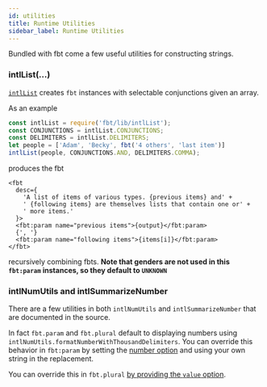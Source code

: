 ```yaml
---
id: utilities
title: Runtime Utilities
sidebar_label: Runtime Utilities
---
```


Bundled with fbt come a few useful utilities for constructing strings.
### intlList(...)
[`intlList`](https://github.com/facebook/fbt/blob/main/runtime/shared/intlList.js) creates `fbt` instances with selectable conjunctions given an array.

As an example
```js
const intlList = require('fbt/lib/intlList');
const CONJUNCTIONS = intlList.CONJUNCTIONS;
const DELIMITERS = intlList.DELIMITERS;
let people = ['Adam', 'Becky', fbt('4 others', 'last item')]
intlList(people, CONJUNCTIONS.AND, DELIMITERS.COMMA);
```
produces the fbt
```
<fbt
  desc={
    'A list of items of various types. {previous items} and' +
    ' {following items} are themselves lists that contain one or' +
    ' more items.'
  }>
  <fbt:param name="previous items">{output}</fbt:param>
  {', '}
  <fbt:param name="following items">{items[i]}</fbt:param>
</fbt>
```
recursively combining fbts.
**Note that genders are not used in this `fbt:param` instances, so they default to `UNKNOWN`**

### intlNumUtils and intlSummarizeNumber
There are a few utilities in both `intlNumUtils` and
`intlSummarizeNumber` that are documented in the source.

In fact `fbt.param` and `fbt.plural` default to displaying numbers
using `intlNumUtils.formatNumberWithThousandDelimiters`.
You can override this behavior in `fbt:param` by setting the
[number option](params#optional-attributes) and using your own
string in the replacement.

You can override this in `fbt.plural` [by providing the `value`
option](plurals#optional-arguments).
